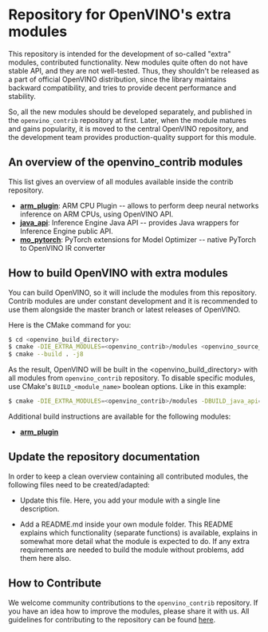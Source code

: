 # Repository for OpenVINO's extra modules

This repository is intended for the development of so-called "extra" modules, contributed functionality. New modules quite often do not have stable API, and they are not well-tested. Thus, they shouldn't be released as a part of official OpenVINO distribution, since the library maintains backward compatibility, and tries to provide decent performance and stability.

So, all the new modules should be developed separately, and published in the `openvino_contrib` repository at first. Later, when the module matures and gains popularity, it is moved to the central OpenVINO repository, and the development team provides production-quality support for this module.

## An overview of the openvino_contrib modules

This list gives an overview of all modules available inside the contrib repository. 

* [**arm_plugin**](./modules/arm_plugin): ARM CPU Plugin -- allows to perform deep neural networks inference on ARM CPUs, using OpenVINO API.
* [**java_api**](./modules/java_api): Inference Engine Java API -- provides Java wrappers for Inference Engine public API.
* [**mo_pytorch**](./modules/mo_pytorch): PyTorch extensions for Model Optimizer -- native PyTorch to OpenVINO IR converter

## How to build OpenVINO with extra modules
You can build OpenVINO, so it will include the modules from this repository. Contrib modules are under constant development and it is recommended to use them alongside the master branch or latest releases of OpenVINO.

Here is the CMake command for you:

```sh
$ cd <openvino_build_directory>
$ cmake -DIE_EXTRA_MODULES=<openvino_contrib>/modules <openvino_source_directory>
$ cmake --build . -j8
```

As the result, OpenVINO will be built in the <openvino_build_directory> with all modules from `openvino_contrib` repository. To disable specific modules, use CMake's `BUILD_<module_name>` boolean options. Like in this example:

```sh
$ cmake -DIE_EXTRA_MODULES=<openvino_contrib>/modules -DBUILD_java_api=OFF <openvino_source_directory>
```

Additional build instructions are available for the following modules:

* [**arm_plugin**](./modules/arm_plugin/README.md)

## Update the repository documentation
In order to keep a clean overview containing all contributed modules, the following files need to be created/adapted:

* Update this file. Here, you add your module with a single line description.

* Add a README.md inside your own module folder. This README explains which functionality (separate functions) is available, explains in somewhat more detail what the module is expected to do. If any extra requirements are needed to build the module without problems, add them here also.

## How to Contribute

We welcome community contributions to the `openvino_contrib` repository. If you have an idea how to improve the modules, please share it with us.
All guidelines for contributing to the repository can be found [here](CONTRIBUTING.md).
